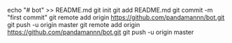 echo "# bot" >> README.md
git init
git add README.md
git commit -m "first commit"
git remote add origin https://github.com/pandamannn/bot.git
git push -u origin master
git remote add origin https://github.com/pandamannn/bot.git
git push -u origin master